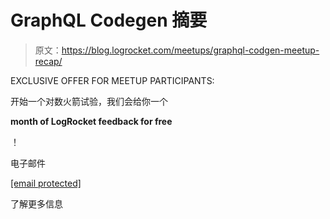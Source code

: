 # GraphQL Codegen 摘要

> 原文：<https://blog.logrocket.com/meetups/graphql-codgen-meetup-recap/>

EXCLUSIVE OFFER FOR MEETUP PARTICIPANTS:

开始一个对数火箭试验，我们会给你一个

**month of LogRocket feedback for free**

！

电子邮件

[[email protected]](/cdn-cgi/l/email-protection)

了解更多信息
